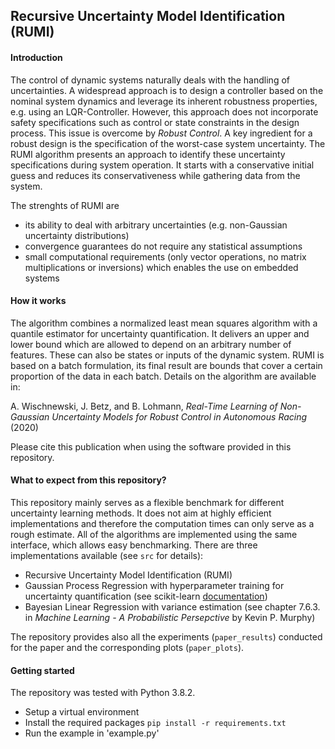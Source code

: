 ## Recursive Uncertainty Model Identification (RUMI)


#### Introduction
The control of dynamic systems naturally deals with the handling of uncertainties. A widespread approach is to design a controller based on the nominal system dynamics and leverage its inherent robustness properties, e.g. using an LQR-Controller. However, this approach does not incorporate safety specifications such as control or state constraints in the design process. This issue is overcome by *Robust Control*. A key ingredient for a robust design is the specification of the worst-case system uncertainty. The RUMI algorithm presents an approach to identify these uncertainty specifications during system operation. It starts with a conservative initial guess and reduces its conservativeness while gathering data from the system.

The strenghts of RUMI are
* its ability to deal with arbitrary uncertainties (e.g. non-Gaussian uncertainty distributions)
* convergence guarantees do not require any statistical assumptions
* small computational requirements (only vector operations, no matrix multiplications or inversions) which enables the use
on embedded systems


#### How it works
The algorithm combines a normalized least mean squares algorithm with a quantile estimator for uncertainty quantification. It delivers an upper and lower bound which are allowed to depend on an arbitrary number of features. These can also be
states or inputs of the dynamic system. RUMI is based on a batch formulation, its final result are bounds that cover a certain proportion of the data in each batch. Details on the algorithm are available in:

A. Wischnewski, J. Betz, and B. Lohmann, *Real-Time Learning of Non-Gaussian Uncertainty Models for Robust Control in Autonomous Racing* (2020)

Please cite this publication when using the software provided in this repository.

#### What to expect from this repository?
This repository mainly serves as a flexible benchmark for different uncertainty learning methods. It does not aim at highly efficient implementations and therefore the computation times can only serve as a rough estimate. All of
the algorithms are implemented using the same interface, which allows easy benchmarking. There are three implementations available (see `src` for details):
* Recursive Uncertainty Model Identification (RUMI)
* Gaussian Process Regression with hyperparameter training for uncertainty quantification (see scikit-learn [documentation](https://scikit-learn.org/stable/modules/gaussian_process.html))
* Bayesian Linear Regression with variance estimation (see chapter 7.6.3. in *Machine Learning -
A Probabilistic Persepctive* by Kevin P. Murphy)

The repository provides also all the experiments (`paper_results`) conducted for the paper and the corresponding plots (`paper_plots`).

#### Getting started
The repository was tested with Python 3.8.2.

* Setup a virtual environment
* Install the required packages `pip install -r requirements.txt`
* Run the example in 'example.py'
